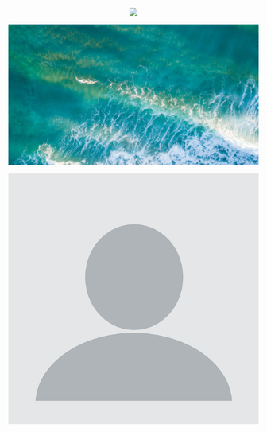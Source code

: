 <p align="center"><img src="https://res.cloudinary.com/dtfbvvkyp/image/upload/v1566331377/laravel-logolockup-cmyk-red.svg" width="400"></p>



![image](public/img/yuriy-mlcn-VVQeCl_Xe6g-unsplash.jpg)

![defoimage](public/img/blank-profile-picture-973460_640.png)

